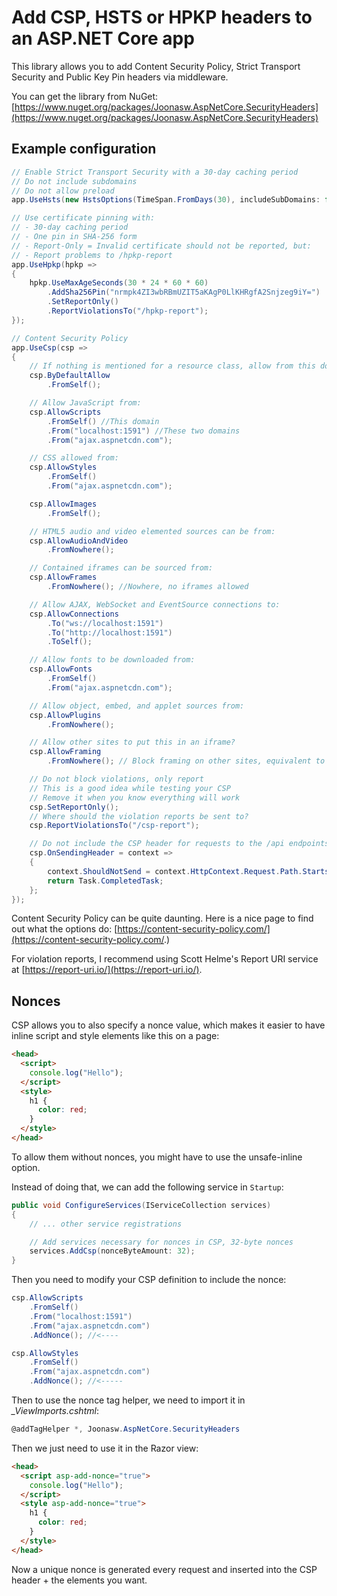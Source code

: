 # Add CSP, HSTS or HPKP headers to an ASP.NET Core app

This library allows you to add Content Security Policy, Strict Transport Security and Public Key Pin headers via middleware.

You can get the library from NuGet: [https://www.nuget.org/packages/Joonasw.AspNetCore.SecurityHeaders](https://www.nuget.org/packages/Joonasw.AspNetCore.SecurityHeaders)

## Example configuration

```cs
// Enable Strict Transport Security with a 30-day caching period
// Do not include subdomains
// Do not allow preload
app.UseHsts(new HstsOptions(TimeSpan.FromDays(30), includeSubDomains: false, preload: false));

// Use certificate pinning with:
// - 30-day caching period
// - One pin in SHA-256 form
// - Report-Only = Invalid certificate should not be reported, but:
// - Report problems to /hpkp-report
app.UseHpkp(hpkp =>
{
    hpkp.UseMaxAgeSeconds(30 * 24 * 60 * 60)
        .AddSha256Pin("nrmpk4ZI3wbRBmUZIT5aKAgP0LlKHRgfA2Snjzeg9iY=")
        .SetReportOnly()
        .ReportViolationsTo("/hpkp-report");
});

// Content Security Policy
app.UseCsp(csp =>
{
    // If nothing is mentioned for a resource class, allow from this domain
    csp.ByDefaultAllow
        .FromSelf();

    // Allow JavaScript from:
    csp.AllowScripts
        .FromSelf() //This domain
        .From("localhost:1591") //These two domains
        .From("ajax.aspnetcdn.com");

    // CSS allowed from:
    csp.AllowStyles
        .FromSelf()
        .From("ajax.aspnetcdn.com");

    csp.AllowImages
        .FromSelf();

    // HTML5 audio and video elemented sources can be from:
    csp.AllowAudioAndVideo
        .FromNowhere();

    // Contained iframes can be sourced from:
    csp.AllowFrames
        .FromNowhere(); //Nowhere, no iframes allowed

    // Allow AJAX, WebSocket and EventSource connections to:
    csp.AllowConnections
        .To("ws://localhost:1591")
        .To("http://localhost:1591")
        .ToSelf();

    // Allow fonts to be downloaded from:
    csp.AllowFonts
        .FromSelf()
        .From("ajax.aspnetcdn.com");

    // Allow object, embed, and applet sources from:
    csp.AllowPlugins
        .FromNowhere();

    // Allow other sites to put this in an iframe?
    csp.AllowFraming
        .FromNowhere(); // Block framing on other sites, equivalent to X-Frame-Options: DENY

    // Do not block violations, only report
    // This is a good idea while testing your CSP
    // Remove it when you know everything will work
    csp.SetReportOnly();
    // Where should the violation reports be sent to?
    csp.ReportViolationsTo("/csp-report");

    // Do not include the CSP header for requests to the /api endpoints
    csp.OnSendingHeader = context =>
    {
        context.ShouldNotSend = context.HttpContext.Request.Path.StartsWithSegments("/api");
        return Task.CompletedTask;
    };
});
```

Content Security Policy can be quite daunting. Here is a nice page to find out what the options do: [https://content-security-policy.com/](https://content-security-policy.com/.)

For violation reports, I recommend using Scott Helme's Report URI service at [https://report-uri.io/](https://report-uri.io/).

## Nonces

CSP allows you to also specify a nonce value, which makes it easier to have inline script and style elements like this on a page:

```html
<head>
  <script>
    console.log("Hello");
  </script>
  <style>
    h1 {
      color: red;
    }
  </style>
</head>
```

To allow them without nonces, you might have to use the unsafe-inline option.

Instead of doing that, we can add the following service in `Startup`:

```cs
public void ConfigureServices(IServiceCollection services)
{
    // ... other service registrations

    // Add services necessary for nonces in CSP, 32-byte nonces
    services.AddCsp(nonceByteAmount: 32);
}
```

Then you need to modify your CSP definition to include the nonce:

```cs
csp.AllowScripts
    .FromSelf()
    .From("localhost:1591")
    .From("ajax.aspnetcdn.com")
    .AddNonce(); //<----

csp.AllowStyles
    .FromSelf()
    .From("ajax.aspnetcdn.com")
    .AddNonce(); //<-----
```

Then to use the nonce tag helper, we need to import it in *_ViewImports.cshtml*:

```c#
@addTagHelper *, Joonasw.AspNetCore.SecurityHeaders
```

Then we just need to use it in the Razor view:

```html
<head>
  <script asp-add-nonce="true">
    console.log("Hello");
  </script>
  <style asp-add-nonce="true">
    h1 {
      color: red;
    }
  </style>
</head>
```

Now a unique nonce is generated every request and inserted into the CSP header + the elements you want.

